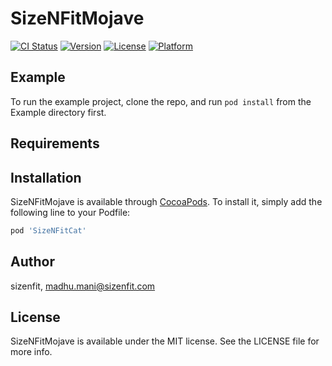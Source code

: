 # SizeNFitMojave

[![CI Status](https://img.shields.io/travis/sizenfit/SizeNFitMojave.svg?style=flat)](https://travis-ci.org/sizenfit/SizeNFitMojave)
[![Version](https://img.shields.io/cocoapods/v/SizeNFitMojave.svg?style=fla)](https://cocoapods.org/pods/SizeNFitCat)
[![License](https://img.shields.io/cocoapods/l/SizeNFitMojave.svg?style=flat)](https://cocoapods.org/pods/SizeNFitCat)
[![Platform](https://img.shields.io/cocoapods/p/SizeNFitMojave.svg?style=flat)](https://cocoapods.org/pods/SizeNFitCat)

## Example

To run the example project, clone the repo, and run `pod install` from the Example directory first.

## Requirements

## Installation

SizeNFitMojave is available through [CocoaPods](https://cocoapods.org). To install
it, simply add the following line to your Podfile:

```ruby
pod 'SizeNFitCat'
```

## Author

sizenfit, madhu.mani@sizenfit.com

## License

SizeNFitMojave is available under the MIT license. See the LICENSE file for more info.
